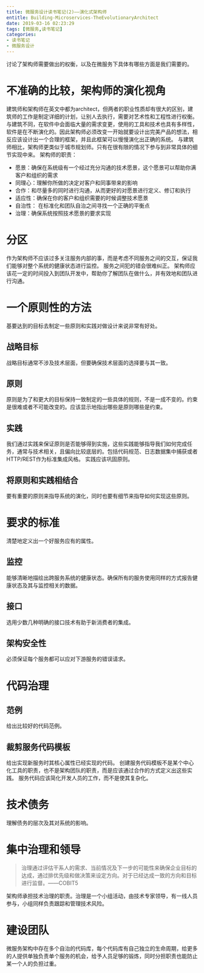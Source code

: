 ```yaml
---
title: 微服务设计读书笔记(2)——演化式架构师
entitle: Building-Microservices-TheEvolutionaryArchitect
date: 2019-03-16 02:23:29
tags: [微服务,读书笔记]
categories:
- 读书笔记
- 微服务设计
---
```

讨论了架构师需要做出的权衡，以及在微服务下具体有哪些方面是我们需要的。
<!--more-->
# 不准确的比较，架构师的演化视角
建筑师和架构师在英文中都为architect，但两者的职业性质却有很大的区别，建筑师的工作是制定详细的计划，让别人去执行，需要对艺术性和工程性进行权衡。与建筑不同，在软件中会面临大量的需求变更，使用的工具和技术也具有多样性，软件是在不断演化的。因此架构师必须改变一开始就要设计出完美产品的想法，相反应该设计出一个合理的框架，并且此框架可以慢慢演化出正确的系统。
与建筑师相比，架构师更类似于城市规划师。只有在很有限的情况下参与到非常具体的细节实现中来。
架构师的职责：
* 愿景：确保在系统级有一个经过充分沟通的技术愿景，这个愿景可以帮助你满客户和组织的需求
* 同理心：理解你所做的决定对客户和同事带来的影响
* 合作：和尽量多的同时进行沟通，从而更好的对愿景进行定义、修订和执行
* 适应性：确保在你的客户和组织需要的时候调整技术愿景
* 自治性： 在标准化和团队自治之间寻找一个正确的平衡点
* 治理：确保系统按照技术愿景的要求实现


# 分区
作为架构师不应该过多关注服务内部的事，而是考虑不同服务之间的交互，保证我们能够对整个系统的健康状态进行监控。
服务之间犯的错会很难纠正。
架构师应该花一定的时间投入到团队开发中，帮助你了解团队在做什么，并有效地和团队进行沟通。


# 一个原则性的方法
基要达到的目标去制定一些原则和实践对做设计来说非常有好处。
## 战略目标
战略目标通常不涉及技术层面，但要确保技术层面的选择要与其一致。
## 原则
原则是为了和更大的目标保持一致制定的一些具体的规则，不是一成不变的。约束是很难或者不可能改变的。应该显示地指出哪些是原则哪些是约束。
## 实践
我们通过实践来保证原则是否能够得到实施，这些实践能够指导我们如何完成任务，通常与技术相关，且偏向比较底层的。包括代码规范、日志数据集中捕获或者HTTP/REST作为标准集成风格。
实践应该巩固原则。
## 将原则和实践相结合
要有重要的原则来指导系统的演化，同时也要有细节来指导如何实现这些原则。


# 要求的标准
清楚地定义出一个好服务应有的属性。
## 监控
能够清晰地描绘出跨服务系统的健康状态。确保所有的服务使用同样的方式报告健康状态及其与监控相关的数据。
## 接口
选用少数几种明确的接口技术有助于新消费者的集成。
## 架构安全性
必须保证每个服务都可以应对下游服务的错误请求。


# 代码治理
## 范例
给出比较好的代码范例。
## 裁剪服务代码模板
给出实现新服务时其核心属性已经实现的代码。
创建服务代码模板不是某个中心化工具的职责，也不是架构团队的职责，而是应该通过合作的方式定义出这些实践。
服务代码应该简化开发人员的工作，而不是使其复杂化。


# 技术债务
理解债务的层次及其对系统的影响。


# 集中治理和领导
> 治理通过评估干系人的需求、当前情况及下一步的可能性来确保企业目标的达成，通过排优先级和做决策来设定方向。对于已经达成一致的方向和目标进行监督。——COBIT5

架构师承担技术治理的职责。治理是一个小组活动，由技术专家领导，有一线人员参与，小组同样负责跟踪和管理技术风险。

# 建设团队
微服务架构中存在多个自治的代码库，每个代码库有自己独立的生命周期，给更多的人提供单独负责单个服务的机会，给予人员足够的锻炼，同时分担职责也能防止某一个人的负担过重。